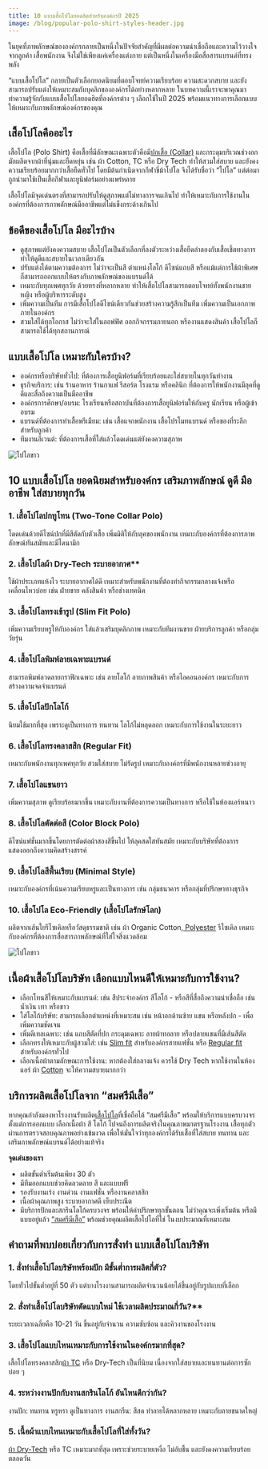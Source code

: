 ```yaml
---
title: 10 แบบเสื้อโปโลยอดฮิตสำหรับองค์กรปี 2025
image: /blog/popular-polo-shirt-styles-header.jpg
---
```

ในยุคที่ภาพลักษณ์ขององค์กรกลายเป็นหนึ่งในปัจจัยสำคัญที่มีผลต่อความน่าเชื่อถือและความไว้วางใจจากลูกค้า เสื้อพนักงาน จึงไม่ใช่เพียงแค่เครื่องแต่งกาย แต่เป็นหนึ่งในเครื่องมือสื่อสารแบรนด์ที่ทรงพลัง 

“แบบเสื้อโปโล” กลายเป็นตัวเลือกยอดนิยมที่ตอบโจทย์ความเรียบร้อย ความสะดวกสบาย และยังสามารถปรับแต่งให้เหมาะสมกับบุคลิกขององค์กรได้อย่างหลากหลาย ในบทความนี้เราจะพาคุณมาทำความรู้จักกับแบบเสื้อโปโลยอดฮิตที่องค์กรต่าง ๆ เลือกใช้ในปี 2025 พร้อมแนวทางการเลือกแบบให้เหมาะกับภาพลักษณ์องค์กรของคุณ

## เสื้อโปโลคืออะไร <br>
เสื้อโปโล (Polo Shirt) คือเสื้อที่มีลักษณะเฉพาะตัวคือมี[ปกเสื้อ (Collar)](/https://mendetails.com/style/%E0%B8%9B%E0%B8%81%E0%B9%80%E0%B8%AA%E0%B8%B7%E0%B9%89%E0%B8%AD%E0%B9%80%E0%B8%8A%E0%B8%B4%E0%B9%89%E0%B8%95-7-men-shirt-collars-aug15/) และกระดุมบริเวณช่วงอก มักผลิตจากผ้าที่นุ่มและยืดหยุ่น เช่น ผ้า Cotton, TC หรือ Dry Tech ทำให้สวมใส่สบาย และยังคงความเรียบร้อยมากกว่าเสื้อยืดทั่วไป โดยมีต้นกำเนิดจากกีฬาขี่ม้าโปโล จึงได้รับชื่อว่า “โปโล” แต่ต่อมาถูกนำมาใช้เป็นเสื้อกีฬาและยูนิฟอร์มอย่างแพร่หลาย

เสื้อโปโลมีจุดเด่นตรงที่สามารถปรับให้ดูสุภาพแต่ไม่ทางการจนเกินไป ทำให้เหมาะกับการใช้งานในองค์กรที่ต้องการภาพลักษณ์มืออาชีพแต่ไม่แข็งกระด้างเกินไป

## ข้อดีของเสื้อโปโล มีอะไรบ้าง
- ดูสุภาพแต่ยังคงความสบาย   เสื้อโปโลเป็นตัวเลือกที่ลงตัวระหว่างเสื้อยืดลำลองกับเสื้อเชิ้ตทางการ 
 ทำให้ดูดีและสบายในเวลาเดียวกัน
- ปรับแต่งได้ตามความต้องการ ไม่ว่าจะเป็นสี ตำแหน่งโลโก้ ดีไซน์แถบสี 
หรือแม้แต่การใช้ผ้าพิเศษ ก็สามารถออกแบบให้ตรงกับภาพลักษณ์ของแบรนด์ได้
- เหมาะกับทุกเพศทุกวัย ด้วยทรงที่หลากหลาย ทำให้เสื้อโปโลสามารถตอบโจทย์ทั้งพนักงานชาย หญิง หรือผู้บริหารระดับสูง
- เพิ่มความเป็นทีม การมีเสื้อโปโลดีไซน์เดียวกันช่วยสร้างความรู้สึกเป็นทีม เพิ่มความเป็นเอกภาพภายในองค์กร
- สวมใส่ได้ทุกโอกาส ไม่ว่าจะใส่ในออฟฟิศ ออกกิจกรรมภายนอก หรืองานแสดงสินค้า เสื้อโปโลก็สามารถใช้ได้ทุกสถานการณ์

## แบบเสื้อโปโล เหมาะกับใครบ้าง?
- องค์กรหรือบริษัททั่วไป: ที่ต้องการเสื้อยูนิฟอร์มที่เรียบร้อยและใส่สบายในทุกวันทำงาน
- ธุรกิจบริการ: เช่น ร้านอาหาร ร้านกาแฟ รีสอร์ต โรงแรม หรือคลินิก ที่ต้องการให้พนักงานมีลุคที่ดูดีและสื่อถึงความเป็นมืออาชีพ
- องค์กรการศึกษา/อบรม: โรงเรียนหรือสถาบันที่ต้องการเสื้อยูนิฟอร์มให้กับครู นักเรียน หรือผู้เข้าอบรม
- แบรนด์ที่ต้องการทำเสื้อพรีเมียม: เช่น เสื้อแจกพนักงาน เสื้อโปรโมทแบรนด์ หรือของที่ระลึกสำหรับลูกค้า
- ทีมงานอีเวนต์: ที่ต้องการเสื้อที่ใส่แล้วโดดเด่นแต่ยังคงความสุภาพ

![โปโลขาว](/blog/two-side-white-tshirts-with-copy-space-gray-background-min.jpg)

## 10 แบบเสื้อโปโล ยอดนิยมสำหรับองค์กร เสริมภาพลักษณ์ ดูดี มืออาชีพ ใส่สบายทุกวัน

### 1. เสื้อโปโลปกทูโทน (Two-Tone Collar Polo)

โดดเด่นด้วยดีไซน์ปกที่มีสีตัดกับตัวเสื้อ เพิ่มมิติให้กับลุคของพนักงาน เหมาะกับองค์กรที่ต้องการภาพลักษณ์ทันสมัยและมีไดนามิก

### 2. เสื้อโปโลผ้า Dry-Tech ระบายอากาศ**

ใช้ผ้าประเภทแห้งไว ระบายอากาศได้ดี เหมาะสำหรับพนักงานที่ต้องทำกิจกรรมกลางแจ้งหรือเคลื่อนไหวบ่อย เช่น ฝ่ายขาย คลังสินค้า หรือช่างเทคนิค

### 3. เสื้อโปโลทรงเข้ารูป (Slim Fit Polo)

เพิ่มความเรียบหรูให้กับองค์กร ใส่แล้วเสริมบุคลิกภาพ เหมาะกับทีมงานขาย ฝ่ายบริการลูกค้า หรือกลุ่มวัยรุ่น

### 4. เสื้อโปโลพิมพ์ลายเฉพาะแบรนด์

สามารถพิมพ์ลวดลายกราฟิกเฉพาะ เช่น ลายโลโก้ ลายภาพสินค้า หรือไอคอนองค์กร เหมาะกับการสร้างความจดจำแบรนด์

### 5. เสื้อโปโลปักโลโก้

นิยมใช้มากที่สุด เพราะดูเป็นทางการ ทนทาน โลโก้ไม่หลุดลอก เหมาะกับการใช้งานในระยะยาว

### 6. เสื้อโปโลทรงคลาสสิก (Regular Fit)

เหมาะกับพนักงานทุกเพศทุกวัย สวมใส่สบาย ไม่รัดรูป เหมาะกับองค์กรที่มีพนักงานหลายช่วงอายุ

### 7. เสื้อโปโลแขนยาว

เพิ่มความสุภาพ ดูเรียบร้อยมากขึ้น เหมาะกับงานที่ต้องการความเป็นทางการ หรือใช้ในห้องแอร์หนาว

### 8. เสื้อโปโลตัดต่อสี (Color Block Polo)

ดีไซน์แฟชั่นมากขึ้นโดยการตัดต่อผ้าสองสีขึ้นไป ให้ลุคสดใสทันสมัย เหมาะกับบริษัทที่ต้องการแสดงออกถึงความคิดสร้างสรรค์

### 9. เสื้อโปโลสีพื้นเรียบ (Minimal Style)

เหมาะกับองค์กรที่เน้นความเรียบหรูและเป็นทางการ เช่น กลุ่มธนาคาร หรือกลุ่มที่ปรึกษาทางธุรกิจ

### 10. เสื้อโปโล Eco-Friendly (เสื้อโปโลรักษ์โลก)

ผลิตจากเส้นใยรีไซเคิลหรือวัสดุธรรมชาติ เช่น ผ้า Organic Cotton,[ Polyester](/what-is-polyester-fabric-used-for) รีไซเคิล เหมาะกับองค์กรที่ต้องการสื่อสารภาพลักษณ์ที่ใส่ใจสิ่งแวดล้อม

![โปโลขาว](/blog/2150264135-min.jpg)

## เนื้อผ้าเสื้อโปโลบริษัท เลือกแบบไหนดีให้เหมาะกับการใช้งาน?

- เลือกโทนสีให้เหมาะกับแบรนด์: เช่น สีประจำองค์กร สีโลโก้ - หรือสีที่สื่อถึงความน่าเชื่อถือ เช่น น้ำเงิน เทา หรือขาว
- ใส่โลโก้บริษัท: สามารถเลือกตำแหน่งที่เหมาะสม เช่น หน้าอกด้านซ้าย แขน หรือหลังปก - เพื่อเพิ่มความชัดเจน
- เพิ่มดีเทลเฉพาะ: เช่น แถบสีตัดที่ปก กระดุมเฉพาะ ลายผ้าทอลาย หรือปลายแขนที่มีเส้นสีตัด
- เลือกทรงให้เหมาะกับผู้สวมใส่: เช่น [Slim fit](/https://www.zara.com/th/en/basic-slim-fit-t-shirt-p05584401.html) สำหรับองค์กรสายแฟชั่น หรือ [Regular fit](/https://th.hm.com/th_th/regular-fit-round-neck-t-shirt-0685816001.html?srsltid=AfmBOorFOwn0lloV9YaJ4zRKsvqbSOBLjAw9420WzYALK-QVf3i6nvu9) สำหรับองค์กรทั่วไป
- เลือกเนื้อผ้าตามลักษณะการใช้งาน: หากต้องใส่กลางแจ้ง ควรใช้ Dry Tech หากใช้งานในห้องแอร์ ผ้า [Cotton](/what-is-cotton) จะให้ความสบายมากกว่า

## บริการผลิตเสื้อโปโลจาก “สมศรีมีเสื้อ”

หากคุณกำลังมองหาโรงงานรับผลิต[เสื้อโปโล](/polo)ที่เชื่อถือได้ “สมศรีมีเสื้อ” พร้อมให้บริการแบบครบวงจร ตั้งแต่การออกแบบ เลือกเนื้อผ้า สี โลโก้ ไปจนถึงการผลิตจริงในคุณภาพมาตรฐานโรงงาน เสื้อทุกตัวผ่านการตรวจสอบคุณภาพอย่างเข้มงวด เพื่อให้มั่นใจว่าทุกองค์กรได้รับเสื้อที่ใส่สบาย ทนทาน และเสริมภาพลักษณ์แบรนด์ได้อย่างแท้จริง

**จุดเด่นของเรา**

- ผลิตขั้นต่ำเริ่มต้นเพียง 30 ตัว
- มีทีมออกแบบช่วยคิดลวดลาย สี และแบบฟรี
- รองรับงานเร่ง งานด่วน งานแฟชั่น หรืองานคลาสสิก
- เนื้อผ้าคุณภาพสูง ระบายอากาศดี เย็บประณีต
- มีบริการปักและสกรีนโลโก้ครบวงจร
พร้อมให้คำปรึกษาทุกขั้นตอน ไม่ว่าคุณจะเพิ่งเริ่มต้น หรือมีแบบอยู่แล้ว [“สมศรีมีเสื้อ”](/somsritshirt.com) พร้อมช่วยคุณผลิตเสื้อโปโลที่ใช่ ในงบประมาณที่เหมาะสม


## คำถามที่พบบ่อยเกี่ยวกับการสั่งทำ แบบเสื้อโปโลบริษัท
### 1. สั่งทำเสื้อโปโลบริษัทพร้อมปัก มีขั้นต่ำการผลิตกี่ตัว?

โดยทั่วไปขั้นต่ำอยู่ที่ 50 ตัว แต่บางโรงงานสามารถผลิตจำนวนน้อยได้ขึ้นอยู่กับรูปแบบที่เลือก

### 2. สั่งทำเสื้อโปโลบริษัทตัดแบบใหม่ ใช้เวลาผลิตประมาณกี่วัน?**

ระยะเวลาเฉลี่ยคือ 10-21 วัน ขึ้นอยู่กับจำนวน ความซับซ้อน และคิวงานของโรงงาน

### 3. เสื้อโปโลแบบไหนเหมาะกับการใช้งานในองค์กรมากที่สุด?

เสื้อโปโลทรงคลาสสิก[ผ้า TC](/what-is-tc-fabric-what-type-of-fabric)  หรือ Dry-Tech เป็นที่นิยม เนื่องจากใส่สบายและทนทานต่อการซักบ่อย ๆ 

### 4. ระหว่างงานปักกับงานสกรีนโลโก้ อันไหนดีกว่ากัน?
งานปัก: ทนทาน หรูหรา ดูเป็นทางการ
งานสกรีน: สีสด ทำลายได้หลากหลาย เหมาะกับลายขนาดใหญ่

### 5. เนื้อผ้าแบบไหนเหมาะกับเสื้อโปโลที่ใส่ทั้งวัน?

[ผ้า Dry-Tech](/what-is-dry-tech-fabric-polo-shirt) หรือ TC เหมาะมากที่สุด เพราะช่วยระบายเหงื่อ ไม่อับชื้น และยังคงความเรียบร้อยตลอดวัน 
